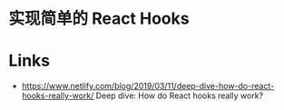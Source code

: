 # 实现简单的 React Hooks

# Links

- https://www.netlify.com/blog/2019/03/11/deep-dive-how-do-react-hooks-really-work/ Deep dive: How do React hooks really work?
